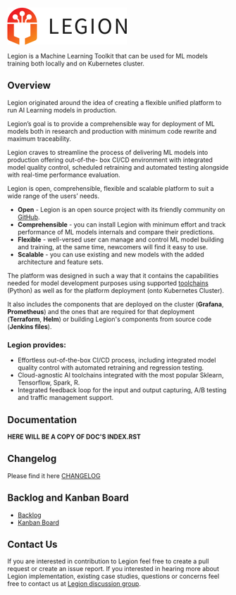 ![LegionLogo](docs/images/legion-logo-h.png)

Legion is a Machine Learning Toolkit that can be used for ML models training both locally and on Kubernetes cluster.

## Overview

Legion originated around the idea of creating a flexible unified platform to run AI Learning models in production.

Legion’s goal is to provide a comprehensible way for deployment of ML models both in research and production with minimum code rewrite and maximum traceability.

Legion craves to streamline the process of delivering ML models into production offering out-of-the- box CI/CD environment with integrated model quality control, scheduled retraining and automated testing alongside with real-time performance evaluation.

Legion is open, comprehensible, flexible and scalable platform to suit a wide range of the users’ needs.

* **Open** - Legion is an open source project with its friendly community on [GitHub](https://github.com/legion-platform/legion).
* **Comprehensible** - you can install Legion with minimum effort and track performance of ML models internals and compare their predictions.
* **Flexible** - well-versed user can manage and control ML model building and training, at the same time, newcomers will find it easy to use.
* **Scalable** - you can use existing and new models with the added architecture and feature sets.

The platform was designed in such a way that it contains the capabilities needed for model development purposes using supported [toolchains](docs/source/toolchains.md) (Python) as well as for the platform deployment (onto Kubernetes Cluster).

It also includes the components that are deployed on the cluster (**Grafana**, **Prometheus**) and the ones that are required for that deployment (**Terraform**, **Helm**) or building Legion's components from source code (**Jenkins files**).

### Legion provides:

* Effortless out-of-the-box CI/CD process, including integrated model quality control with automated retraining and regression testing.
* Cloud-agnostic AI toolchains integrated with the most popular Sklearn, Tensorflow, Spark, R.
* Integrated feedback loop for the input and output capturing, A/B testing and traffic management support.


## Documentation
**HERE WILL BE A COPY OF DOC'S INDEX.RST**

## Changelog
Please find it here [CHANGELOG](CHANGELOG.md)

## Backlog and Kanban Board
* [Backlog](https://github.com/legion-platform/legion/issues)
* [Kanban Board](https://github.com/orgs/legion-platform/projects/1)

## Contact Us
If you are interested in contribution to Legion feel free to create a pull request or create an issue report.
If you interested in hearing more about Legion implementation, existing case studies, questions or concerns  feel free to contact us at [Legion discussion group](https://groups.google.com/forum/#!forum/legion-platform/new).

